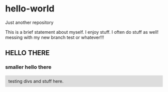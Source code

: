 # hello-world
Just another repository

This is a brief statement about myself. I enjoy stuff. I often do stuff as well!
 messing with my new branch test or whatever!!!
 
 <h2>HELLO THERE</h2>
 <h3>smaller hello there</h3>
 <div style="background:#ddd;padding:10px;">testing divs and stuff here.</div>

